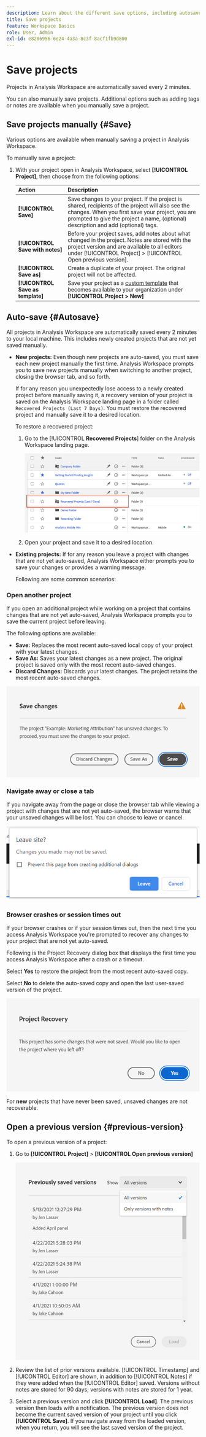 ```yaml
---
description: Learn about the different save options, including autosave, save as, save as template, and open previous versions.
title: Save projects
feature: Workspace Basics
role: User, Admin
exl-id: e8206956-6e24-4a3a-8c3f-8acf1fb9d800
---
```

# Save projects

Projects in Analysis Workspace are automatically saved every 2 minutes. 

You can also manually save projects. Additional options such as adding tags or notes are available when you manually save a project.

## Save projects manually {#Save} 

Various options are available when manually saving a project in Analysis Workspace.

To manually save a project:

1. With your project open in Analysis Workspace, select **[!UICONTROL Project]**, then choose from the following options: 

   | Action | Description | 
   |---|---| 
   | **[!UICONTROL Save]** | Save changes to your project. If the project is shared, recipients of the project will also see the changes. When you first save your project, you are prompted to give the project a name, (optional) description and add (optional) tags. | 
   | **[!UICONTROL Save with notes]** | Before your project saves, add notes about what changed in the project. Notes are stored with the project version and are available to all editors under [!UICONTROL Project] > [!UICONTROL Open previous version]. | 
   | **[!UICONTROL Save as]** | Create a duplicate of your project. The original project will not be affected. | 
   | **[!UICONTROL Save as template]** | Save your project as a [custom template](https://experienceleague.adobe.com/docs/analytics/analyze/analysis-workspace/build-workspace-project/starter-projects.html) that becomes available to your organization under **[!UICONTROL Project > New]** | 

## Auto-save {#Autosave} 

All projects in Analysis Workspace are automatically saved every 2 minutes to your local machine. This includes newly created projects that are not yet saved manually. 

* **New projects:** Even though new projects are auto-saved, you must save each new project manually the first time. Analysis Workspace prompts you to save new projects manually when switching to another project, closing the browser tab, and so forth. 

  If for any reason you unexpectedly lose access to a newly created project before manually saving it, a recovery version of your project is saved on the Analysis Workspace landing page in a folder called `Recovered Projects (Last 7 Days)`. You must restore the recovered project and manually save it to a desired location. 

  To restore a recovered project:
  
  1. Go to the [!UICONTROL **Recovered Projects**] folder on the Analysis Workspace landing page.

     ![](assets/recovered-folder.png)

  1. Open your project and save it to a desired location. 

* **Existing projects:** If for any reason you leave a project with changes that are not yet auto-saved, Analysis Workspace either prompts you to save your changes or provides a warning message. 

  Following are some common scenarios:

### Open another project 

If you open an additional project while working on a project that contains changes that are not yet auto-saved, Analysis Workspace prompts you to save the current project before leaving.

The following options are available:

* **Save:** Replaces the most recent auto-saved local copy of your project with your latest changes.
* **Save As:** Saves your latest changes as a new project. The original project is saved only with the most recent auto-saved changes.
* **Discard Changes:** Discards your latest changes. The project retains the most recent auto-saved changes.

![](assets/existing-save.png)

### Navigate away or close a tab 

If you navigate away from the page or close the browser tab while viewing a project with changes that are not yet auto-saved, the browser warns that your unsaved changes will be lost. You can choose to leave or cancel. 

![](assets/browser-image.png)

### Browser crashes or session times out 

If your browser crashes or if your session times out, then the next time you access Analysis Workspace you're prompted to recover any changes to your project that are not yet auto-saved.

Following is the Project Recovery dialog box that displays the first time you access Analysis Workspace after a crash or a timeout.

Select **Yes** to restore the project from the most recent auto-saved copy.

Select **No** to delete the auto-saved copy and open the last user-saved version of the project.

![](assets/project-recovery.png)

For **new** projects that have never been saved, unsaved changes are not recoverable.

## Open a previous version {#previous-version}

To open a previous version of a project:

1. Go to **[!UICONTROL Project]** > **[!UICONTROL Open previous version]**

   ![](assets/previous-versions.png)
   
1. Review the list of prior versions available. 
   [!UICONTROL Timestamp] and [!UICONTROL Editor] are shown, in addition to [!UICONTROL Notes] if they were added when the [!UICONTROL Editor] saved. Versions without notes are stored for 90 days; versions with notes are stored for 1 year.
1. Select a previous version and click **[!UICONTROL Load]**.
   The previous version then loads with a notification. The previous version does not become the current saved version of your project until you click **[!UICONTROL Save]**. If you navigate away from the loaded version, when you return, you will see the last saved version of the project. 
